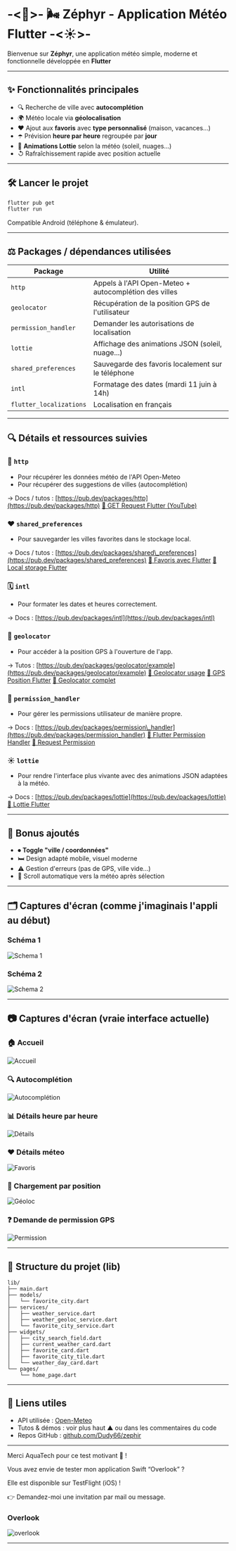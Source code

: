 # -<🌴>- 🌬️ Zéphyr - Application Météo Flutter -<☀️>-

Bienvenue sur **Zéphyr**, une application météo simple, moderne et fonctionnelle développée en **Flutter** 

---

## ✨ Fonctionnalités principales

* 🔍 Recherche de ville avec **autocomplétion**
* 🌍 Météo locale via **géolocalisation**
* ❤️ Ajout aux **favoris** avec **type personnalisé** (maison, vacances...)
* ☂️ Prévision **heure par heure** regroupée par **jour**
* 🌌 **Animations Lottie** selon la météo (soleil, nuages...)
* ↺ Rafraîchissement rapide avec position actuelle

---

## 🛠️ Lancer le projet

```bash
flutter pub get
flutter run
```

Compatible Android (téléphone & émulateur).

---

## ⚖️ Packages / dépendances utilisées

| Package                 | Utilité                                               |
| ----------------------- | ----------------------------------------------------- |
| `http`                  | Appels à l'API Open-Meteo + autocomplétion des villes |
| `geolocator`            | Récupération de la position GPS de l'utilisateur      |
| `permission_handler`    | Demander les autorisations de localisation            |
| `lottie`                | Affichage des animations JSON (soleil, nuage...)      |
| `shared_preferences`    | Sauvegarde des favoris localement sur le téléphone    |
| `intl`                  | Formatage des dates (mardi 11 juin à 14h)             |
| `flutter_localizations` | Localisation en français                              |

---

## 🔍 Détails et ressources suivies

### 🚀 `http`

* Pour récupérer les données météo de l'API Open-Meteo
* Pour récupérer des suggestions de villes (autocomplétion)

→ Docs / tutos :
[https://pub.dev/packages/http](https://pub.dev/packages/http)
[🎥 GET Request Flutter (YouTube)](https://www.youtube.com/watch?v=8Tu9Gjs3xcM)

### ❤️ `shared_preferences`

* Pour sauvegarder les villes favorites dans le stockage local.

→ Docs / tutos :
[https://pub.dev/packages/shared\_preferences](https://pub.dev/packages/shared_preferences)
[🎥 Favoris avec Flutter](https://www.youtube.com/watch?v=Ccd5fIrCDSY)
[🎥 Local storage Flutter](https://www.youtube.com/watch?v=O72HfMS19F0)

### 🗓 `intl`

* Pour formater les dates et heures correctement.

→ Docs :
[https://pub.dev/packages/intl](https://pub.dev/packages/intl)

### 📍 `geolocator`

* Pour accéder à la position GPS à l'ouverture de l'app.

→ Tutos :
[https://pub.dev/packages/geolocator/example](https://pub.dev/packages/geolocator/example)
[🎥 Geolocator usage](https://www.youtube.com/watch?v=bpKxAPm1Cig)
[🎥 GPS Position Flutter](https://www.youtube.com/watch?v=BkBQ5A0SQmM)
[🎥 Geolocator complet](https://www.youtube.com/watch?v=BKTGE2gy4Kw)

### 🔐 `permission_handler`

* Pour gérer les permissions utilisateur de manière propre.

→ Docs :
[https://pub.dev/packages/permission\_handler](https://pub.dev/packages/permission_handler)
[🎥 Flutter Permission Handler](https://www.youtube.com/watch?v=XJlMxUcO1K4)
[🎥 Request Permission](https://www.youtube.com/watch?v=N7APZJAsx_4)

### ☀️ `lottie`

* Pour rendre l'interface plus vivante avec des animations JSON adaptées à la météo.

→ Docs :
[https://pub.dev/packages/lottie](https://pub.dev/packages/lottie)
[🎥 Lottie Flutter](https://www.youtube.com/watch?v=FjqMIy803yQ)

---

## 🌟 Bonus ajoutés

* ⏺ **Toggle "ville / coordonnées"**
* 🛏️ Design adapté mobile, visuel moderne
* ⚠️ Gestion d'erreurs (pas de GPS, ville vide...)
* 🔄 Scroll automatique vers la météo après sélection

---

## 🗂️ Captures d'écran (comme j'imaginais l'appli au début)

### Schéma 1

![Schema 1](https://firebasestorage.googleapis.com/v0/b/overlookapp-b9e00.firebasestorage.app/o/projet%2Fschema_1.png?alt=media&token=54f933f2-b726-4d6d-ae76-60c5444588af)

### Schéma 2

![Schema 2](https://firebasestorage.googleapis.com/v0/b/overlookapp-b9e00.firebasestorage.app/o/projet%2Fschema_2.png?alt=media&token=4c4edf82-38b3-4c29-9fea-5140d39bdf34)

---

## 📷 Captures d'écran (vraie interface actuelle)

### 🏠 Accueil

![Accueil](https://firebasestorage.googleapis.com/v0/b/overlookapp-b9e00.firebasestorage.app/o/projet%2Facceuil.png?alt=media&token=ce214afc-9f82-4f61-ac72-38e92b764561)

### 🔍 Autocomplétion

![Autocomplétion](https://firebasestorage.googleapis.com/v0/b/overlookapp-b9e00.firebasestorage.app/o/projet%2FAuto%20completion.png?alt=media&token=d2d01d45-7677-42af-b560-c8fd9c04eec9)

### 📊 Détails heure par heure

![Détails](https://firebasestorage.googleapis.com/v0/b/overlookapp-b9e00.firebasestorage.app/o/projet%2FHeure%20par%20heure%20.png?alt=media&token=6915cea0-232e-444f-9308-6aed13d45193)

### ❤️ Détails méteo

![Favoris](https://firebasestorage.googleapis.com/v0/b/overlookapp-b9e00.firebasestorage.app/o/projet%2FCard%20details.png?alt=media&token=939ec10b-d9b0-47dd-a787-6839f1b1f149)

### 📍 Chargement par position

![Géoloc](https://firebasestorage.googleapis.com/v0/b/overlookapp-b9e00.firebasestorage.app/o/projet%2FChargement%20de%20la%20position.png?alt=media&token=2805b125-aa35-42ce-a810-930a35ee6f35)

### ❓ Demande de permission GPS

![Permission](https://firebasestorage.googleapis.com/v0/b/overlookapp-b9e00.firebasestorage.app/o/projet%2FDemande%20Geoloc.png?alt=media&token=84eb37d5-e82a-4451-9e81-8fa7bc78449d)

---

## 📁 Structure du projet (lib)

```
lib/
├── main.dart
├── models/
│   └── favorite_city.dart
├── services/
│   ├── weather_service.dart
│   ├── weather_geoloc_service.dart
│   └── favorite_city_service.dart
├── widgets/
│   ├── city_search_field.dart
│   ├── current_weather_card.dart
│   ├── favorite_card.dart
│   ├── favorite_city_tile.dart
│   └── weather_day_card.dart
└── pages/
    └── home_page.dart
```

---

## 📶 Liens utiles

* API utilisée : [Open-Meteo](https://open-meteo.com/)
* Tutos & démos : voir plus haut ▲ ou dans les commentaires du code
* Repos GitHub : [github.com/Dudy66/zephir](https://github.com/Dudy66/zephir)

---

Merci AquaTech pour ce test motivant 🙏 !

Vous avez envie de tester mon application Swift “Overlook” ?

Elle est disponible sur TestFlight (iOS) !

👉 Demandez-moi une invitation par mail ou message.

### Overlook

![overlook](https://firebasestorage.googleapis.com/v0/b/overlookapp-b9e00.firebasestorage.app/o/projet%2FIMG_4073.jpg?alt=media&token=e863735b-bb4b-4793-981c-d715ea08b554)

---
